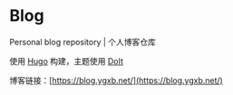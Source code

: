 # Blog
Personal blog repository | 个人博客仓库

使用 [Hugo](https://gohugo.io/) 构建，主题使用 [DoIt](https://github.com/HEIGE-PCloud/DoIt)

博客链接：[https://blog.ygxb.net/](https://blog.ygxb.net/)

